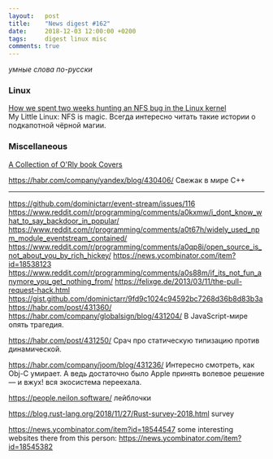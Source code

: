 ```yaml
---
layout:   post
title:    "News digest #162"
date:     2018-12-03 12:00:00 +0200
tags:     digest linux misc
comments: true
---
```


_умные слова по-русски_

### Linux

[How we spent two weeks hunting an NFS bug in the Linux kernel](https://about.gitlab.com/2018/11/14/how-we-spent-two-weeks-hunting-an-nfs-bug/)<br/>
My Little Linux: NFS is magic. Всегда интересно читать такие истории о подкапотной чёрной магии.

### Miscellaneous

[A Collection of O'Rly book Covers](https://boyter.org/2016/04/collection-orly-book-covers/)

https://habr.com/company/yandex/blog/430406/
Свежак в мире C++

----

https://github.com/dominictarr/event-stream/issues/116
https://www.reddit.com/r/programming/comments/a0kxmw/i_dont_know_what_to_say_backdoor_in_popular/
https://www.reddit.com/r/programming/comments/a0t67h/widely_used_npm_module_eventstream_contained/
https://www.reddit.com/r/programming/comments/a0qp8i/open_source_is_not_about_you_by_rich_hickey/
https://news.ycombinator.com/item?id=18538123
https://www.reddit.com/r/programming/comments/a0s88m/if_its_not_fun_anymore_you_get_nothing_from/
https://felixge.de/2013/03/11/the-pull-request-hack.html
https://gist.github.com/dominictarr/9fd9c1024c94592bc7268d36b8d83b3a
https://habr.com/post/431360/
https://habr.com/company/globalsign/blog/431204/
В JavaScript-мире опять трагедия.

https://habr.com/post/431250/
Срач про статическую типизацию против динамической.

https://habr.com/company/joom/blog/431236/
Интересно смотреть, как Obj-C умирает. А ведь достаточно было Apple принять волевое решение — и вжух! вся экосистема переехала.

https://people.neilon.software/
лейблочки

https://blog.rust-lang.org/2018/11/27/Rust-survey-2018.html
survey

https://news.ycombinator.com/item?id=18544547
some interesting websites there from this person: https://news.ycombinator.com/item?id=18545382
